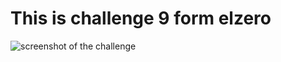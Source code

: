 # This is challenge 9 form elzero 
![screenshot of the challenge](https://elzero.org/wp-content/uploads/2020/06/task-splitted-frame.png)